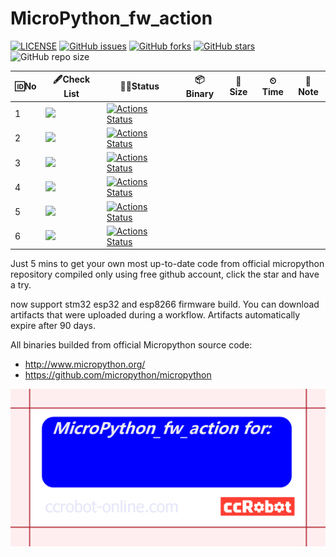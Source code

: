 # MicroPython_fw_action

[![LICENSE](https://img.shields.io/github/license/mashape/apistatus.svg?style=flat-square&label=LICENSE)](https://github.com/ccccmagicboy/MicroPython_fw_action/blob/master/LICENSE)
[![GitHub issues](https://img.shields.io/github/issues/ccccmagicboy/MicroPython_fw_action)](https://github.com/ccccmagicboy/MicroPython_fw_action/issues) [![GitHub forks](https://img.shields.io/github/forks/ccccmagicboy/MicroPython_fw_action)](https://github.com/ccccmagicboy/MicroPython_fw_action/network) [![GitHub stars](https://img.shields.io/github/stars/ccccmagicboy/MicroPython_fw_action)](https://github.com/ccccmagicboy/MicroPython_fw_action/stargazers)
![GitHub repo size](https://img.shields.io/github/repo-size/ccccmagicboy/micropython_fw_action)

| 🆔No 	| 🖋Check List 	| 👨‍💻Status   	| 📦Binary 	| 📐Size 	| ⏲Time 	| 📜Note 	|
|-----	|------------------------------------------------------	|------------------------------------------------------------------------------------------------------------------------------------------------------------------------------------------------------------------------	|---------	|-------	|-------	|-------	|
| 1 	| ![](https://img.shields.io/badge/STM32-official-blue) 	| [![Actions Status](https://github.com/ccccmagicboy/MicroPython_fw_action/workflows/STM32_BUILD/badge.svg)](https://github.com/ccccmagicboy/MicroPython_fw_action/actions?query=workflow%3ASTM32_BUILD) 	|  	|  	|  	|  	|
| 2 	| ![](https://img.shields.io/badge/ESP32-official-blue) 	| [![Actions Status](https://github.com/ccccmagicboy/MicroPython_fw_action/workflows/ESP32_BUILD/badge.svg)](https://github.com/ccccmagicboy/MicroPython_fw_action/actions?query=workflow%3AESP32_BUILD) 	|  	|  	|  	|  	|
| 3 	| ![](https://img.shields.io/badge/ESP8266-official-blue) 	| [![Actions Status](https://github.com/ccccmagicboy/MicroPython_fw_action/workflows/ESP8266_BUILD/badge.svg)](https://github.com/ccccmagicboy/MicroPython_fw_action/actions?query=workflow%3AESP8266_BUILD) 	|  	|  	|  	|  	|
| 4 	| ![](https://img.shields.io/badge/x86-official-blue) 	| [![Actions Status](https://github.com/ccccmagicboy/MicroPython_fw_action/workflows/x86_BUILD/badge.svg)](https://github.com/ccccmagicboy/MicroPython_fw_action/actions?query=workflow%3Amx86_BUILD) 	|  	|  	|  	|  	|
| 5 	| ![](https://img.shields.io/badge/mpy_cross_win-official-blue) 	| [![Actions Status](https://github.com/ccccmagicboy/MicroPython_fw_action/workflows/mpy-cross_win_BUILD/badge.svg)](https://github.com/ccccmagicboy/MicroPython_fw_action/actions?query=workflow%3Ampy-cross_win_BUILD) 	|  	|  	|  	|  	|
| 6 	| ![](https://img.shields.io/badge/ESP32-LoBo-blue) 	| [![Actions Status](https://github.com/ccccmagicboy/MicroPython_fw_action/workflows/ESP32_LoBo_BUILD/badge.svg)](https://github.com/ccccmagicboy/MicroPython_fw_action/actions?query=workflow%3Ampy-ESP32_LoBo_BUILD) 	|  	|  	|  	|  	|


Just 5 mins to get your own most up-to-date code from official micropython repository compiled only using free github account, click the star and have a try.

now support stm32 esp32 and esp8266 firmware build. You can download artifacts that were uploaded during a workflow. Artifacts automatically expire after 90 days.

All binaries builded from official Micropython source code:
- http://www.micropython.org/
- https://github.com/micropython/micropython

![](MicroPython_fw_action_card.png)


